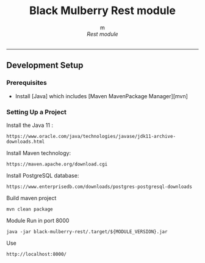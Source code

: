 <h1 align="center">Black Mulberry Rest module</h1>
<p align="center">
m  <br>
  <i>Rest module 
    <br> </i>
  <br>
</p>

<hr>

## Development Setup
### Prerequisites
- Install [Java] which includes [Maven MavenPackage Manager][mvn]
### Setting Up a Project
Install the Java 11 :

```
https://www.oracle.com/java/technologies/javase/jdk11-archive-downloads.html
```

Install Maven technology:

```
https://maven.apache.org/download.cgi
```

Install PostgreSQL database:

```
https://www.enterprisedb.com/downloads/postgres-postgresql-downloads
```

Build maven project
```
mvn clean package
```

Module Run in port 8000
```
java -jar black-mulberry-rest/.target/${MODULE_VERSION}.jar
```

Use
```
http://localhost:8000/
```